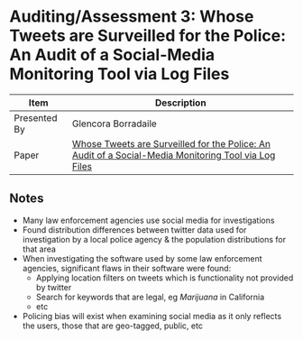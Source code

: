 # Auditing/Assessment 3: Whose Tweets are Surveilled for the Police: An Audit of a Social-Media Monitoring Tool via Log Files

| Item | Description |
| --- | --- | 
| Presented By | Glencora Borradaile |
| Paper | [Whose Tweets are Surveilled for the Police: An Audit of a Social-Media Monitoring Tool via Log Files](https://dl.acm.org/doi/pdf/10.1145/3351095.3372841?download=true) |



## Notes

- Many law enforcement agencies use social media for investigations
- Found distribution differences between twitter data used for investigation by a local police agency & the population distributions for that area
- When investigating the software used by some law enforcement agencies, significant flaws in their software were found:
    - Applying location filters on tweets which is functionality not provided by twitter
    - Search for keywords that are legal, eg *Marijuana* in California
    - etc
- Policing bias will exist when examining social media as it only reflects the users, those that are geo-tagged, public, etc